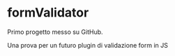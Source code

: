 formValidator
=============

Primo progetto messo su GitHub.

Una prova per un futuro plugin di validazione form in JS
